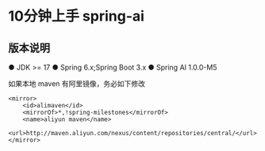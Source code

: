 # 10分钟上手 spring-ai

## 版本说明
● JDK >= 17
● Spring 6.x;Spring Boot 3.x
● Spring AI 1.0.0-M5

如果本地 maven 有阿里镜像，务必如下修改

````shell
<mirror>
    <id>alimaven</id>
    <mirrorOf>*,!spring-milestones</mirrorOf>
    <name>aliyun maven</name>
    <url>http://maven.aliyun.com/nexus/content/repositories/central/</url>
</mirror>
````